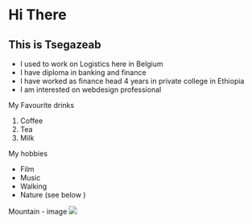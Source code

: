 # Hi There
## This is Tsegazeab 
- I used to work on Logistics here in Belgium
- I have diploma in banking and finance
- I have worked as finance head 4 years in private college in Ethiopia
- I am interested on webdesign professional

My Favourite drinks
 <ol>
  <li>Coffee</li>
  <li>Tea</li>
  <li>Milk</li>
</ol> 

My hobbies
 <ul>
  <li>Film</li>
  <li>Music</li>
  <li>Walking</li>
 <li>Nature (see below )</li>
</ul> 

Mountain - image
 <picture>
  <source media="(min-width: 465px)" srcset="https://www.w3schools.com/howto/img_snow.jpg">
  <img src="https://www.w3schools.com/howto/img_snow.jpg">
</picture> 

